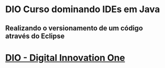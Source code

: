 # DIO Curso dominando IDEs em Java



## Realizando o versionamento de um código através do Eclipse



# [DIO - Digital Innovation One](https://digitalinnovation.one/sign-in)






